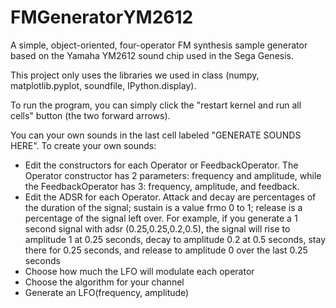 # FMGeneratorYM2612
A simple, object-oriented, four-operator FM synthesis sample generator based on the Yamaha YM2612 sound chip used in the Sega Genesis.

This project only uses the libraries we used in class (numpy, matplotlib.pyplot, soundfile, IPython.display).

To run the program, you can simply click the "restart kernel and run all cells" button (the two forward arrows).

You can your own sounds in the last cell labeled "GENERATE SOUNDS HERE". To create your own sounds:
- Edit the constructors for each Operator or FeedbackOperator. The Operator constructor has 2 parameters: frequency and amplitude, while the FeedbackOperator has 3: frequency, amplitude, and feedback.
- Edit the ADSR for each Operator. Attack and decay are percentages of the duration of the signal; sustain is a value frmo 0 to 1; release is a percentage of the signal left over. For example, if you generate a 1 second signal with adsr (0.25,0.25,0.2,0.5), the signal will rise to amplitude 1 at 0.25 seconds, decay to amplitude 0.2 at 0.5 seconds, stay there for 0.25 seconds, and release to amplitude 0 over the last 0.25 seconds
- Choose how much the LFO will modulate each operator
- Choose the algorithm for your channel
- Generate an LFO(frequency, amplitude)

